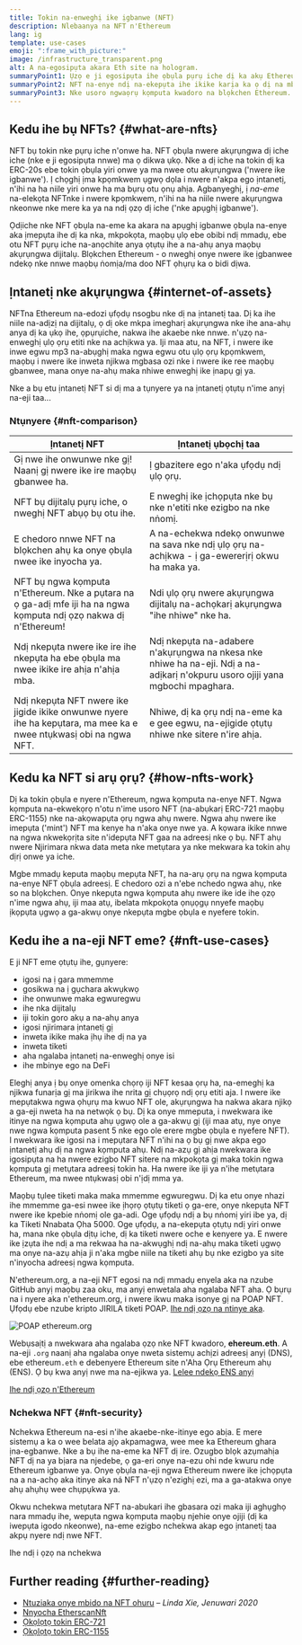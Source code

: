 ```yaml
---
title: Tokin na-enweghị ike ịgbanwe (NFT)
description: Nlebaanya na NFT n'Ethereum
lang: ig
template: use-cases
emoji: ":frame_with_picture:"
image: /infrastructure_transparent.png
alt: A na-egosipụta akara Eth site na hologram.
summaryPoint1: Ụzọ e ji egosipụta ihe ọbụla pụrụ iche dị ka akụ Ethereum.
summaryPoint2: NFT na-enye ndị na-ekepụta ihe ikike karịa ka ọ dị na mbụ.
summaryPoint3: Nke usoro ngwaọrụ kọmputa kwadoro na blọkchen Ethereum.
---
```


## Kedu ihe bụ NFTs? {#what-are-nfts}

NFT bụ tokin nke pụrụ iche n'onwe ha. NFT ọbụla nwere akụrụngwa dị iche iche (nke e ji egosipụta nnwe) ma ọ dikwa ụkọ. Nke a dị iche na tokin dị ka ERC-20s ebe tokin ọbụla yiri onwe ya ma nwee otu akụrụngwa ('nwere ike igbanwe'). Ị chọghị ịma kpọmkwem ụgwọ dọla i nwere n'akpa ego ịntanetị, n'ihi na ha niile yiri onwe ha ma bụrụ otu ọnụ ahịa. Agbanyeghị, ị _na-eme_ na-elekọta NFTnke i nwere kpọmkwem, n'ihi na ha niile nwere akụrụngwa nkeonwe nke mere ka ya na ndị ọzọ dị iche ('nke apụghị igbanwe').

Ọdịiche nke NFT ọbụla na-eme ka akara na apụghị igbanwe ọbụla na-enye aka ịmepụta ihe dị ka nka, mkpokọta, maọbụ ụlọ ebe obibi ndị mmadụ, ebe otu NFT pụrụ iche na-anọchite anya ọtụtụ ihe a na-ahụ anya maọbụ akụrụngwa dijitalụ. Blọkchen Ethereum - o nweghị onye nwere ike ịgbanwee ndekọ nke nnwe maọbụ ṅomịa/ma doo NFT ọhụrụ ka o bidi dịwa.

<YouTube id="Xdkkux6OxfM" />

## Ịntanetị nke akụrụngwa {#internet-of-assets}

NFTna Ethereum na-edozi ụfọdụ nsogbu nke dị na ịntanetị taa. Dị ka ihe niile na-adịzị na dijitalụ, ọ dị oke mkpa imegharị akụrụngwa nke ihe ana-ahụ anya dị ka ụkọ ihe, ọpụrụiche, nakwa ihe akaebe nke nnwe. n'ụzọ na-enweghị ụlọ ọrụ etiti nke na achịkwa ya. Iji maa atu, na NFT, i nwere ike inwe egwu mp3 na-abụghị maka ngwa egwu otu ụlọ ọrụ kpọmkwem, maọbụ i nwere ike inweta njikwa mgbasa ozi nke i nwere ike ree maọbụ gbanwee, mana onye na-ahụ maka nhiwe enweghị ike ịnapụ gị ya.

Nke a bụ etu ịntanetị NFT si dị ma a tụnyere ya na ịntanetị ọtụtụ n'ime anyị na-eji taa...

### Ntụnyere {#nft-comparison}

| Ịntanetị NFT                                                                                                     | Ịntanetị ụbọchị taa                                                                                                           |
| ---------------------------------------------------------------------------------------------------------------- | ----------------------------------------------------------------------------------------------------------------------------- |
| Gị nwe ihe onwunwe nke gị! Naanị gị nwere ike ire maọbụ gbanwee ha.                                              | Ị gbazitere ego n'aka ụfọdụ ndị ụlọ ọrụ.                                                                                      |
| NFT bụ dijitalụ pụrụ iche, o nweghị NFT abụọ bụ otu ihe.                                                         | E nweghị ike ịchọpụta nke bụ nke n'etiti nke ezigbo na nke nṅomị.                                                             |
| E chedoro nnwe NFT na blọkchen ahụ ka onye ọbụla nwee ike inyocha ya.                                            | A na-echekwa ndekọ onwunwe na sava nke ndị ụlọ ọrụ na-achịkwa - ị ga-ewererịrị okwu ha maka ya.                               |
| NFT bụ ngwa kọmputa n'Ethereum. Nke a pụtara na ọ ga-adị mfe iji ha na ngwa kọmputa ndị ọzọ nakwa dị n'Ethereum! | Ndi ụlọ ọrụ nwere akụrụngwa dijitalụ na-achọkarị akụrụngwa "ihe nhiwe" nke ha.                                                |
| Ndị nkepụta nwere ike ire ihe nkepụta ha ebe ọbụla ma nwee ikike ire ahịa n'ahịa mba.                            | Ndị nkepụta na-adabere n'akụrụngwa na nkesa nke nhiwe ha na-eji. Ndị a na-adịkarị n'okpuru usoro ojiji yana mgbochi mpaghara. |
| Ndị nkepụta NFT nwere ike jigide ikike onwunwe nyere ihe ha kepụtara, ma mee ka e nwee ntụkwasị obi na ngwa NFT. | Nhiwe, dị ka ọrụ ndị na-eme ka e gee egwu, na-ejigide ọtụtụ nhiwe nke sitere n'ire ahịa.                                      |

## Kedu ka NFT si arụ ọrụ? {#how-nfts-work}

Dị ka tokin ọbụla e nyere n'Ethereum, ngwa kọmputa na-enye NFT. Ngwa kọmputa na-ekwekọrọ n'otu n'ime usoro NFT (na-abụkarị ERC-721 maọbụ ERC-1155) nke na-akọwapụta ọrụ ngwa ahụ nwere. Ngwa ahụ nwere ike imepụta ('mint') NFT ma kenye ha n'aka onye nwe ya. A kọwara ikike nnwe na ngwa nkwekọrịta site n'idepụta NFT gaa na adreesị nke ọ bụ. NFT ahụ nwere Njirimara nkwa data meta nke metụtara ya nke mekwara ka tokin ahụ dịrị onwe ya iche.

Mgbe mmadụ keputa maọbụ mepụta NFT, ha na-arụ ọrụ na ngwa kọmputa na-enye NFT ọbụla adreesị. E chedoro ozi a n'ebe nchedo ngwa ahụ, nke so na blọkchen. Onye nkepụta ngwa kọmputa ahụ nwere ike ide ihe ọzọ n'ime ngwa ahụ, iji maa atụ, ibelata mkpokọta ọnụọgụ nnyefe maọbụ ịkọpụta ụgwọ a ga-akwụ onye nkepụta mgbe ọbụla e nyefere tokin.

## Kedu ihe a na-eji NFT eme? {#nft-use-cases}

E ji NFT eme ọtụtụ ihe, gụnyere:

- igosi na ị gara mmemme
- gosikwa na ị gụchara akwụkwọ
- ihe onwunwe maka egwuregwu
- ihe nka dijitalụ
- iji tokin goro akụ a na-ahụ anya
- igosi njirimara ịntanetị gị
- inweta ikike maka ịhụ ihe dị na ya
- inweta tiketi
- aha ngalaba ịntanetị na-enweghị onye isi
- ihe mbinye ego na DeFi

Eleghị anya ị bụ onye omenka chọrọ iji NFT kesaa ọrụ ha, na-emeghị ka njikwa funarịa gị ma jirikwa ihe nrita gị chụọrọ ndị ọrụ etiti aja. I nwere ike mepụtakwa ngwa ọhụrụ ma kwuo NFT ole, akụrụngwa ha nakwa akara njikọ a ga-eji nweta ha na netwọk ọ bụ. Dị ka onye mmeputa, i nwekwara ike itinye na ngwa kọmputa ahụ ụgwọ ole a ga-akwụ gị (iji maa atụ, nye onye nwe ngwa kọmputa pasent 5 nke ego ole erere mgbe ọbụla e nyefere NFT). I nwekwara ike igosi na i mepụtara NFT n'ihi na ọ bụ gị nwe akpa ego ịntanetị ahụ dị na ngwa kọmputa ahụ. Ndị na-azụ gị ahịa nwekwara ike igosipụta na ha nwere ezigbo NFT sitere na mkpokọta gị maka tokin ngwa kọmputa gị metụtara adreesị tokin ha. Ha nwere ike iji ya n'ihe metụtara Ethereum, ma nwee ntụkwasị obi n'ịdị mma ya.

Maọbụ tụlee tiketi maka maka mmemme egwuregwu. Dị ka etu onye nhazi ihe mmemme ga-esi nwee ike ịhọrọ ọtụtụ tiketi ọ ga-ere, onye nkepụta NFT nwere ike kpebie nṅomị ole ga-adi. Oge ụfọdụ ndị a bụ nṅomị yiri ibe ya, dị ka Tiketi Nnabata Ọha 5000. Oge ụfọdụ, a na-ekepụta ọtụtụ ndị yiri onwe ha, mana nke ọbụla dịtụ iche, dị ka tiketi nwere oche e kenyere ya. E nwere ike ịzụta ihe ndị a ma rekwaa ha na-akwụghị ndị na-ahụ maka tiketi ụgwọ ma onye na-azụ ahịa ji n'aka mgbe niile na tiketi ahụ bụ nke ezigbo ya site n'inyocha adreesị ngwa kọmputa.

N'ethereum.org, a na-eji NFT egosi na ndị mmadụ enyela aka na nzube GitHub anyị maọbụ zaa oku, ma anyị enwetala aha ngalaba NFT aha. Ọ bụrụ na i nyere aka n'ethereum.org, i nwere ikwu maka isonye gị na POAP NFT. Ụfọdụ ebe nzube kripto JIRILA tiketi POAP. [Ihe ndị ọzọ na ntinye aka](/contributing/#poap).

![POAP ethereum.org](./poap.png)

Webụsaịtị a nwekwara aha ngalaba ọzọ nke NFT kwadoro, **ehereum.eth**. A na-eji `.org` naanị aha ngalaba onye nweta sistemụ achịzi adreesị anyị (DNS), ebe ethereum`.eth` e debenyere Ethereum site n'Aha Ọrụ Ethereum ahụ (ENS). Ọ bụ kwa anyị nwe ma na-ejikwa ya. [Lelee ndekọ ENS anyị](https://app.ens.domains/name/ethereum.eth)

[Ihe ndị ọzọ n'Ethereum](https://app.ens.domains)

<Divider />

### Nchekwa NFT {#nft-security}

Nchekwa Ethereum na-esi n'ihe akaebe-nke-itinye ego abịa. E mere sistemụ a ka o wee belata ajọ akpamagwa, wee mee ka Ethereum ghara ịna-egbanwe. Nke a bụ ihe na-eme ka NFT dị ire. Ozugbo blọk azụmahịa NFT dị na ya bịara na njedebe, ọ ga-eri onye na-ezu ohi nde kwuru nde Ethereum igbanwe ya. Onye ọbụla na-eji ngwa Ethereum nwere ike ịchọpụta na a na-achọ aka itinye aka ná NFT n'ụzọ n'ezighị ezi, ma a ga-atakwa onye ahụ ahụhụ wee chụpụkwa ya.

Okwu nchekwa metụtara NFT na-abukari ihe gbasara ozi maka iji aghụghọ nara mmadụ ihe, wepụta ngwa kọmputa maọbụ njehie onye ojiji (dị ka iwepụta igodo nkeonwe), na-eme ezigbo nchekwa akap ego ịntanetị taa akpụ nyere ndị nwe NFT.

<ButtonLink to="/security/">
  Ihe ndị i ọzọ na nchekwa
</ButtonLink>

## Further reading {#further-reading}

- [ Ntuziaka onye mbido na NFT ohuru](https://linda.mirror.xyz/df649d61efb92c910464a4e74ae213c4cab150b9cbcc4b7fb6090fc77881a95d) – _Linda Xie, Jenuwari 2020_
- [Nnyocha EtherscanNft](https://etherscan.io/nft-top-contracts)
- [Ọkọlọtọ tokin ERC-721](/developers/docs/standards/tokens/erc-721/)
- [Ọkọlọtọ tokin ERC-1155](/developers/docs/standards/tokens/erc-1155/)

<Divider />

<QuizWidget quizKey="nfts" />
